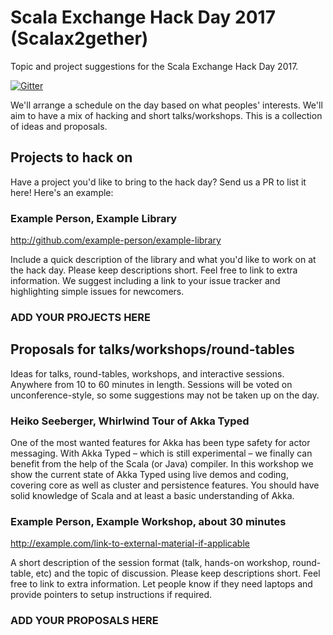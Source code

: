 # Scala Exchange Hack Day 2017 (Scalax2gether)

Topic and project suggestions for the Scala Exchange Hack Day 2017.

[![Gitter](https://badges.gitter.im/scalax2gether-2017/Lobby.svg)](https://gitter.im/scalax2gether-2017/Lobby?utm_source=badge&utm_medium=badge&utm_campaign=pr-badge)

We'll arrange a schedule on the day based on what peoples' interests.
We'll aim to have a mix of hacking and short talks/workshops.
This is a collection of ideas and proposals.

## Projects to hack on

Have a project you'd like to bring to the hack day?
Send us a PR to list it here! Here's an example:

### Example Person, Example Library

http://github.com/example-person/example-library

Include a quick description of the library
and what you'd like to work on at the hack day.
Please keep descriptions short.
Feel free to link to extra information.
We suggest including a link to your issue tracker
and highlighting simple issues for newcomers.

### ADD YOUR PROJECTS HERE

## Proposals for talks/workshops/round-tables

Ideas for talks, round-tables, workshops, and interactive sessions.
Anywhere from 10 to 60 minutes in length.
Sessions will be voted on unconference-style,
so some suggestions may not be taken up on the day.

### Heiko Seeberger, Whirlwind Tour of Akka Typed

One of the most wanted features for Akka has been type safety for actor messaging.
With Akka Typed – which is still experimental – we finally can benefit
from the help of the Scala (or Java) compiler.
In this workshop we show the current state of Akka Typed using live demos and coding,
covering core as well as cluster and persistence features.
You should have solid knowledge of Scala and at least a basic understanding of Akka.

### Example Person, Example Workshop, about 30 minutes

http://example.com/link-to-external-material-if-applicable

A short description of the session format
(talk, hands-on workshop, round-table, etc)
and the topic of discussion.
Please keep descriptions short.
Feel free to link to extra information.
Let people know if they need laptops and
provide pointers to setup instructions if required.

### ADD YOUR PROPOSALS HERE

